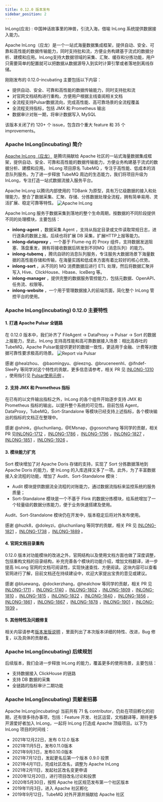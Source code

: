 ```yaml
---
title: 0.12.0 版本发布
sidebar_position: 2
---
```


InLong(应龙) : 中国神话故事里的神兽，引流入海，借喻 InLong 系统提供数据接入能力。

Apache InLong（应龙）是一个一站式海量数据集成框架，提供自动、安全、可靠和高性能的数据传输能力，同时支持批和流，方便业务构建基于流式的数据分析、建模和应用。InLong支持大数据领域的采集、汇聚、缓存和分拣功能，用户只需要简单的配置就可以把数据从数据源导入到实时计算引擎或者落地到离线存储。

刚刚发布的 0.12.0-incubating 主要包括以下内容：
- 提供自动、安全、可靠和高性能的数据传输能力，同时支持批和流
- 对官网文档结构进行重构，方便用户根据主线查阅相关文档
- 全流程支持Pulsar数据流向，完成高性能、高可靠场景的全流程覆盖
- 全流程支持指标，包括 JMX 和 Prometheus 输出
- 数据审计对账一期，将审计数据写入 MySQL

该版本关闭了约 120+ 个 issue，包含四个重大 feature 和 35 个 improvements。

### Apache InLong(incubating) 简介
[Apache InLong（应龙）](https://inlong.apache.org/zh-cn/) 是腾讯捐献给 Apache 社区的一站式海量数据集成框架，提供自动、安全、可靠和高性能的数据传输能力，方便业务构建基于流式的数据分析、建模和应用。 InLong 项目原名 TubeMQ ，专注于高性能、低成本的消息队列服务。为了进一步释放 TubeMQ 周边的生态能力，我们将项目升级为 InLong，专注打造一站式数据流接入服务平台。

Apache InLong 以腾讯内部使用的 TDBank 为原型，具有万亿级数据的接入和处理能力，整合了数据采集、汇聚、存储、分拣数据处理全流程，拥有简单易用、灵活扩展、稳定可靠等特性。
<img src="../img/inlong-structure-zh.png" align="center" alt="Apache InLong"/>

 Apache InLong 服务于数据采集到落地的整个生命周期，按数据的不同阶段提供不同的处理模块，主要包括：
 - **inlong-agent** ，数据采集 Agent ，支持从指定目录或文件读取常规日志，进行逐条的数据上报。后续也将扩展 DB 采集，扩展HTTP上报等能力。
 - **inlong-dataproxy** ，一个基于 Flume-ng 的 Proxy 组件，支持数据发送阻塞、落盘重发，拥有将接收数据后转发到不同MQ（消息队列）的能力。
 - **inlong-tubemq** ，腾讯自研的消息队列服务，专注服务大数据场景下海量数据的高性能存储和传输，在海量实践和低成本方面有着比较好的核心优势。
 - **inlong-sort** ，从不同的 MQ 消费数据后进行 ETL 处理，然后将数据汇聚并写入 Hive、ClickHouse、Hbase、IceBerg 等。
 - **inlong-manager** ，提供完整的数据服务管控能力，包括元数据、OpenAPI、任务流、权限等。
 - **inlong-website** ，一个用于管理数据接入的前端页面，简化整个 InLong 管控平台的使用。

### Apache InLong(incubating) 0.12.0 主要特性
#### 1. 打通 Apache Pulsar 全链路
在 0.12.0 版本中，我们补齐了 FileAgent → DataProxy → Pulsar → Sort 的数据上报能力，至此，InLong 支持高性能和高可靠数据接入场景：相比高吞吐的 TubeMQ，Apache Pulsar能提供更好的数据一致性，更适用于金融、计费等对数据可靠性要求极高的场景。
<img src="/img/pulsar-arch-zh.png" align="center" alt="Report via Pulsar"/>

感谢 @healzhou、 @baomingyu、@leezng、@bruceneenhl、@ifndef-SleePy 等同学对这个特性的贡献，更多信息请参考，相关 PR 见 [INLONG-1310](https://github.com/apache/incubator-inlong/issues/1310) ，使用指引见 [Pulsar使用示例](https://inlong.apache.org/zh-CN/docs/next/quick_start/pulsar_example/) 。

#### 2. 支持 JMX 和 Prometheus 指标
在已有的以文件输出指标之外，InLong 的各个组件开始逐步支持 JMX 和 Prometheus 指标的输出，以提升整个系统的可见性。目前包括 Agent，DataProxy，TubeMQ，Sort-Standalone 等模块已经支持上述指标，各个模块输出的指标的文档正在整理中。

感谢 @shink，@luchunliang，@EMsnap，@gosonzhang 等同学的贡献，相关 PR 见[INLONG-1712](https://github.com/apache/incubator-inlong/issues/1712) ，[INLONG-1786](https://github.com/apache/incubator-inlong/issues/1786) ，[INLONG-1796](https://github.com/apache/incubator-inlong/issues/1796) ，[INLONG-1827](https://github.com/apache/incubator-inlong/issues/1827) ，[INLONG-1851](https://github.com/apache/incubator-inlong/issues/1851) ，[INLONG-1926](https://github.com/apache/incubator-inlong/issues/1926) 。

#### 3. 模块能力扩充
Sort 模块增加了对 Apache Doris 存储的支持，实现了 Sort 分拣数据落地到 Apache Doris 的能力，使 InLong 的入库选择又多了一项。此外，为了丰富数据接入全流程的功能，增加了 Audit、Sort-Standalone 模块：
- Audit 模块提供数据流全流程的对账能力，通过数据流指标来监控系统的服务质量；
- Sort-Standalone 模块是一个不基于 Flink 的数据分拣模块，给系统增加了一个轻量级的数据分拣能力，便于业务快速搭建及使用。

Audit、Sort-Standalone 模块仍在开发中，版本稳定后将对外发布使用。

感谢 @huzk8，@doleyzi，@luchunliang 等同学的贡献，相关 PR 见 [INLONG-1821](https://github.com/apache/incubator-inlong/issues/1821) ，[INLONG-1738](https://github.com/apache/incubator-inlong/issues/1738) ，[INLONG-1889](https://github.com/apache/incubator-inlong/issues/1889) 。

#### 4. 官网文档目录重构
0.12.0 版本对功能模块的改进之外，官网结构以及使用文档方面也做了深度调整，包括重构文档的目录结构，补充完善各个模块的功能介绍，增加文档翻译，进一步提高 InLong 官网的文档可阅读性，实现快速查找、方便阅读。这块内容可以查看官网进行了解，目前文档还在持续建设中，欢迎大家提出宝贵的意见或建议。

感谢 @bluewang，@dockerzhang，@healchow 等同学的贡献，相关 PR 见 [INLONG-1711](https://github.com/apache/incubator-inlong/issues/1711) ，[INLONG-1740](https://github.com/apache/incubator-inlong/issues/1740) ，[INLONG-1802](https://github.com/apache/incubator-inlong/issues/1802) ，[INLONG-1809](https://github.com/apache/incubator-inlong/issues/1809) ，[INLONG-1810](https://github.com/apache/incubator-inlong/issues/1810) ，[INLONG-1815](https://github.com/apache/incubator-inlong/issues/1815) ，[INLONG-1822](https://github.com/apache/incubator-inlong/issues/1822) ，[INLONG-1840](https://github.com/apache/incubator-inlong/issues/1840) ，[INLONG-1856](https://github.com/apache/incubator-inlong/issues/1856) ，[INLONG-1861](https://github.com/apache/incubator-inlong/issues/1861) ，[INLONG-1867](https://github.com/apache/incubator-inlong/issues/1867) ，[INLONG-1878](https://github.com/apache/incubator-inlong/issues/1878) ，[INLONG-1901](https://github.com/apache/incubator-inlong/issues/1901) ，[INLONG-1939](https://github.com/apache/incubator-inlong/issues/1939) 。

#### 5. 其他特性及问题修复
相关内容请参考[版本发版说明](https://github.com/apache/incubator-inlong/blob/0.12.0-incubating-RC0/CHANGES.md) ，里面列出了本次版本详细的特性、改进，Bug 修复，以及具体的贡献者。

### Apache InLong(incubating) 后续规划
后续版本，我们会进一步释放 InLong 的能力，覆盖更多的使用场景，主要包括：
- 支持数据接入 ClickHouse 的链路
- 支持 DB 数据的采集
- 全链路的指标审计二期功能


### Apache InLong(incubating) 贡献者招募
Apache InLong(incubating) 当前共有 71 名 contributor，仍处在项目孵化的初期，还有很多待办事项，包括：Feature 开发、社区运营，文档翻译等，期待更多开源爱好者加入 InLong，一起将 InLong 打造成 Apache 顶级项目。以下为 InLong 项目的时间线：

- 2021年12月22日，发布 0.12.0 版本
- 2021年11月5日，发布0.11.0版本
- 2021年9月3日，发布0.10.0版本
- 2021年7月12日，发起更名后第一个版本 0.9.0 投票
- 2021年4月11日，完成社区改名，调整为 Apache InLong
- 2021年2月11日，发起社区改名变更申请
- 2020年12月20日，进行项目改名讨论和投票
- 2020年5月30日，按照 Apache 社区规范发布第一个社区版本
- 2019年11月3日，进入 Apache 社区孵化
- 2019年9月12日，TubeMQ 对外开源并捐献给 Apache 社区

